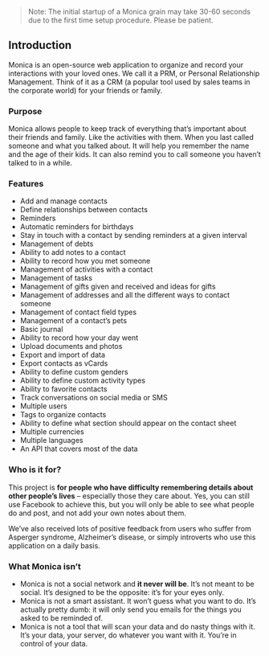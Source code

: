 > Note: The initial startup of a Monica grain may take 30-60 seconds due to the first time setup procedure. Please be patient.

## Introduction

Monica is an open-source web application to organize and record your interactions with your loved ones. We call it a PRM, or Personal Relationship Management. Think of it as a CRM (a popular tool used by sales teams in the corporate world) for your friends or family.

### Purpose

Monica allows people to keep track of everything that’s important about their friends and family. Like the activities with them. When you last called someone and what you talked about. It will help you remember the name and the age of their kids. It can also remind you to call someone you haven’t talked to in a while.

### Features

* Add and manage contacts
* Define relationships between contacts
* Reminders
* Automatic reminders for birthdays
* Stay in touch with a contact by sending reminders at a given interval
* Management of debts
* Ability to add notes to a contact
* Ability to record how you met someone
* Management of activities with a contact
* Management of tasks
* Management of gifts given and received and ideas for gifts
* Management of addresses and all the different ways to contact someone
* Management of contact field types
* Management of a contact’s pets
* Basic journal
* Ability to record how your day went
* Upload documents and photos
* Export and import of data
* Export contacts as vCards
* Ability to define custom genders
* Ability to define custom activity types
* Ability to favorite contacts
* Track conversations on social media or SMS
* Multiple users
* Tags to organize contacts
* Ability to define what section should appear on the contact sheet
* Multiple currencies
* Multiple languages
* An API that covers most of the data

### Who is it for?

This project is **for people who have difficulty remembering details about other people’s lives** – especially those they care about. Yes, you can still use Facebook to achieve this, but you will only be able to see what people do and post, and not add your own notes about them.

We’ve also received lots of positive feedback from users who suffer from Asperger syndrome, Alzheimer’s disease, or simply introverts who use this application on a daily basis.

### What Monica isn’t

 * Monica is not a social network and **it never will be**. It’s not meant to be social. It’s designed to be the opposite: it’s for your eyes only.
 * Monica is not a smart assistant. It won’t guess what you want to do. It’s actually pretty dumb: it will only send you emails for the things you asked to be reminded of.
 * Monica is not a tool that will scan your data and do nasty things with it. It’s your data, your server, do whatever you want with it. You’re in control of your data.
